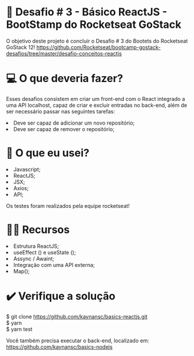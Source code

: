 # 📂 Desafio # 3 - Básico ReactJS - BootStamp do Rocketseat GoStack

O objetivo deste projeto é concluir o Desafio # 3 do Bootets do Rocketseat GoStack 12!
https://github.com/Rocketseat/bootcamp-gostack-desafios/tree/master/desafio-conceitos-reactjs


# 💻 O que deveria fazer?
Esses desafios consistem em criar um front-end com o React integrado a uma API localhost, capaz de criar e excluir entradas no back-end, além de ser necessário passar nas seguintes tarefas:
<li> Deve ser capaz de adicionar um novo repositório;
<li> Deve ser capaz de remover o repositório;

# 🧰 O que eu usei?
<li> Javascript;
<li> ReactJS;
<li> JSX;
<li> Axios;
<li> API;

Os testes foram realizados pela equipe rocketseat!

# 👨‍💻 Recursos
<li> Estrutura ReactJS;
<li> useEffect () e useState ();
<li> Assync / Awaint;
<li> Integração com uma API externa;
<li> Map();

# ✔️ Verifique a solução
$ git clone https://github.com/kaynansc/basics-reactjs.git <br>
$ yarn <br>
$ yarn test <br>

Você também precisa executar o back-end, localizado em: https://github.com/kaynansc/basics-nodejs
